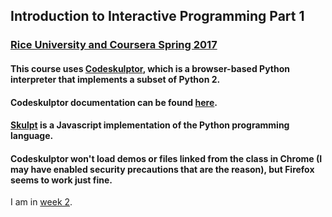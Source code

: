 ## Introduction to Interactive Programming Part 1
### [Rice University and Coursera Spring 2017](https://www.coursera.org/learn/interactive-python-1/home/welcome)

#### This course uses [Codeskulptor](http://www.codeskulptor.org/), which is a browser-based Python interpreter that implements a subset of Python 2.
#### Codeskulptor documentation can be found [here](http://www.codeskulptor.org/docs.html#tabs-Python).  

#### [Skulpt](https://github.com/skulpt/skulpt) is a Javascript implementation of the Python programming language.

#### Codeskulptor won't load demos or files linked from the class in Chrome (I may have enabled security precautions that are the reason), but Firefox seems to work just fine.  

I am in [week 2](https://www.coursera.org/learn/interactive-python-1/home/week/3).
